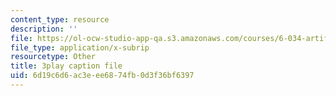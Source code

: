 ```yaml
---
content_type: resource
description: ''
file: https://ol-ocw-studio-app-qa.s3.amazonaws.com/courses/6-034-artificial-intelligence-fall-2010/6d19c6d6ac3eee6874fb0d3f36bf6397_gGQ-vAmdAOI.srt
file_type: application/x-subrip
resourcetype: Other
title: 3play caption file
uid: 6d19c6d6-ac3e-ee68-74fb-0d3f36bf6397
---
```


